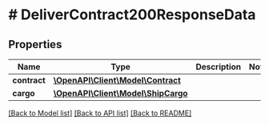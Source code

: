 # # DeliverContract200ResponseData

## Properties

Name | Type | Description | Notes
------------ | ------------- | ------------- | -------------
**contract** | [**\OpenAPI\Client\Model\Contract**](Contract.md) |  |
**cargo** | [**\OpenAPI\Client\Model\ShipCargo**](ShipCargo.md) |  |

[[Back to Model list]](../../README.md#models) [[Back to API list]](../../README.md#endpoints) [[Back to README]](../../README.md)
